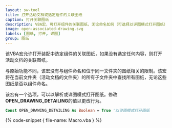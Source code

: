 ```yaml
---
layout: sw-tool
title: 打开活动文档或选定组件的关联图纸
caption: 打开关联图纸
description: VBA宏，可打开组件的关联图纸，无论命名如何（可选择以详图模式打开图纸）
image: open-associated-drawing.svg
labels: [图纸, 打开, 详图]
group: 图纸
---
```

该VBA宏允许打开装配中选定组件的关联图纸，如果没有选定任何内容，则打开活动文档的关联图纸。

与原始功能不同，该宏没有与组件命名和位于同一文件夹的图纸相关的限制。该宏将在当前文件夹（活动文档的文件夹）的所有子文件夹中查找所有图纸，无论这些图纸是否以组件命名。

该宏有一个选项，可以以解析或详图模式打开图纸。修改**OPEN_DRAWING_DETAILING**的值以更改行为。

~~~ vb
Const OPEN_DRAWING_DETAILING As Boolean = True '以详图模式打开图纸
~~~

{% code-snippet { file-name: Macro.vba } %}